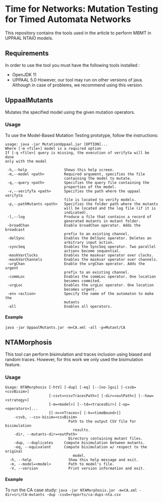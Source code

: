 # Time for Networks: Mutation Testing for Timed Automata Networks

This repository contains the tools used in the article to perform MBMT in UPPAAL NTAIO models.

## Requirements

In order to use the tool you must have the following tools installed :

- OpenJDK 11
- UPPAAL 5.0
However, our tool may run on other versions of java. 
Although in case of problems, we recommend using this version.

## UppaalMutants
Mutates the specified model using the given mutation operators.

### Usage
To use the Model-Based Mutation Testing prototype, follow the instructions:
```
usage: java -jar MutationUppaal.jar [OPTION]...
Where [-m <file>] model is a required option
If [-q <file>] query is missing, the execution of verifyta will be done
only with the model

 -h,--help                 Shows this help screen.
 -m,--model <path>         Required argument, specifies the file
                           containing the model to mutate.
 -q,--query <path>         Specifies the query file containing the
                           properties of the model.
 -v,--verifyTa <path>      Specifies the path where the uppaal verifyta
                           file is located to verify models.
 -p,--pathMutants <path>   Specifies the folder path where the mutants
                           will be located and the log file (if it is
                           indicated).
 -l,--log                  Produce a file that contains a record of
                           generated mutants in mutant folder.
 -broadChan                Enable broadChan operator. Adds the broadcast
                           prefix to an existing channel.
 -delSync                  Enables the DelSync operator. Deletes an
                           arbitrary input action.
 -syncSeq                  Enables the SyncSeq operator. Two parallel
                           actions become sequential.
 -maskVarClocks            Enables the maskvar operator over clocks.
 -maskVarChannels          Enables the maskvar operator over channels.
 -urgChan                  Enable the urgChan operator. Adds the urgent
                           prefix to an existing channel.
 -commLoc                  Enables the commLoc operator. One location
                           becomes commited.
 -urgLoc                   Enables the urgLoc operator. One location
                           becomes urgent.
 -env <action>             Specify the name of the automaton to make the
                           mutants
 -all                      Enables all operators.
```
#### Example
`java -jar UppaalMutants.jar -m=CA.xml -all -p=Mutant/CA`
## NTAMorphosis
This tool can perform bisimulation and traces inclusion using biased and random traces. However, for this work we only used
the bisimulation feature.
### Usage
```
Usage: NTAMorphosis [-htV] [-dup] [-eq] [--[no-]gui] [-csvb=<csvBisim>]
                    [-csvt=<csvTracesPath>] [-dir=<outPath>] [--how=<strategy>]
                    [-m=<model>] [--td=<tracesDir>] [-op=<operators>]...
                    [[-n=<nTraces>] [-k=<timeBound>]]
    -csvb, --csv-bisim=<csvBisim>
                             Path to the output CSV file for bisimulation
                               results.
    -dir, --mutants-dir=<outPath>
                             Directory containing mutant files.
    -dup, --duplicates     Compute bisimulation between mutants.
    -eq, --equivalent      Compute bisimulation w/ respect to the original
                               model.
  -h, --help                 Show this help message and exit.
  -m, --model=<model>        Path to model's file.
  -V, --version              Print version information and exit.
```
#### Example
To run the CA case study:
`java -jar NTAMorphosis.jar -m=CA.xml -dir=src/CA-mutants -dup -csvb=reports/ca-dups-nta.csv`
